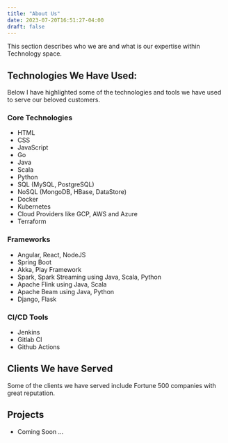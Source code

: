 ```yaml
---
title: "About Us"
date: 2023-07-20T16:51:27-04:00
draft: false
---
```


This section describes who we are and what is our expertise within Technology space.
<!--more-->

## Technologies We Have Used:

Below I have highlighted some of the technologies and tools we have used to serve our beloved customers.

### Core Technologies

- HTML
- CSS
- JavaScript
- Go
- Java
- Scala
- Python
- SQL (MySQL, PostgreSQL)
- NoSQL (MongoDB, HBase, DataStore)
- Docker
- Kubernetes
- Cloud Providers like GCP, AWS and Azure
- Terraform

### Frameworks

- Angular, React, NodeJS
- Spring Boot
- Akka, Play Framework
- Spark, Spark Streaming using Java, Scala, Python
- Apache Flink using Java, Scala
- Apache Beam using Java, Python
- Django, Flask

### CI/CD Tools

- Jenkins
- Gitlab CI
- Github Actions

## Clients We have Served

Some of the clients we have served include Fortune 500 companies with great reputation.



## Projects

- Coming Soon ...
